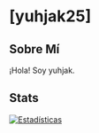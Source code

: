 # [yuhjak25]

## Sobre Mí
¡Hola! Soy yuhjak.

## Stats
[![Estadísticas](https://github-readme-stats.vercel.app/api?username=yuhjak25&show_icons=true&theme=radical)](https://github.com/yuhjak25)
